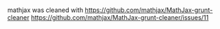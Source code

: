 

```bash
```


mathjax was cleaned with
https://github.com/mathjax/MathJax-grunt-cleaner
https://github.com/mathjax/MathJax-grunt-cleaner/issues/11

